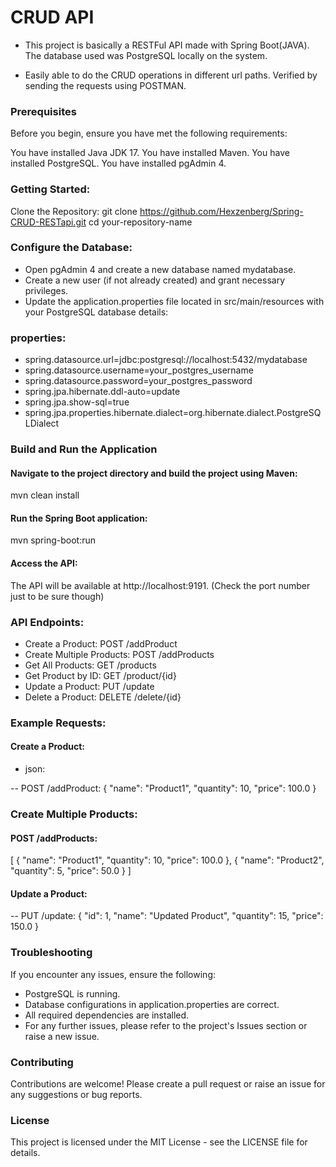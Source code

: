 # CRUD API

- This project is basically a RESTFul API made with Spring Boot(JAVA). The database used was PostgreSQL locally on the system.

- Easily able to do the CRUD operations in different url paths. Verified by sending the requests using POSTMAN.

### Prerequisites

Before you begin, ensure you have met the following requirements:

You have installed Java JDK 17.
You have installed Maven.
You have installed PostgreSQL.
You have installed pgAdmin 4.

### Getting Started:

Clone the Repository:
git clone https://github.com/Hexzenberg/Spring-CRUD-RESTapi.git
cd your-repository-name

### Configure the Database:

- Open pgAdmin 4 and create a new database named mydatabase.
- Create a new user (if not already created) and grant necessary privileges.
- Update the application.properties file located in src/main/resources with your PostgreSQL database details:

### properties:

- spring.datasource.url=jdbc:postgresql://localhost:5432/mydatabase
- spring.datasource.username=your_postgres_username
- spring.datasource.password=your_postgres_password
- spring.jpa.hibernate.ddl-auto=update
- spring.jpa.show-sql=true
- spring.jpa.properties.hibernate.dialect=org.hibernate.dialect.PostgreSQLDialect

### Build and Run the Application

#### Navigate to the project directory and build the project using Maven:

mvn clean install

#### Run the Spring Boot application:

mvn spring-boot:run

#### Access the API:

The API will be available at http://localhost:9191. (Check the port number just to be sure though)

### API Endpoints:

- Create a Product: POST /addProduct
- Create Multiple Products: POST /addProducts
- Get All Products: GET /products
- Get Product by ID: GET /product/{id}
- Update a Product: PUT /update
- Delete a Product: DELETE /delete/{id}

### Example Requests:

#### Create a Product:

- json:

-- POST /addProduct:
{
    "name": "Product1",
    "quantity": 10,
    "price": 100.0
}

### Create Multiple Products:


#### POST /addProducts:

[
    {
        "name": "Product1",
        "quantity": 10,
        "price": 100.0
    },
    {
        "name": "Product2",
        "quantity": 5,
        "price": 50.0
    }
]

#### Update a Product:

-- PUT /update:
{
    "id": 1,
    "name": "Updated Product",
    "quantity": 15,
    "price": 150.0
}

### Troubleshooting
If you encounter any issues, ensure the following:

- PostgreSQL is running.
- Database configurations in application.properties are correct.
- All required dependencies are installed.
- For any further issues, please refer to the project's Issues section or raise a new issue.

### Contributing

Contributions are welcome! Please create a pull request or raise an issue for any suggestions or bug reports.

### License

This project is licensed under the MIT License - see the LICENSE file for details.

